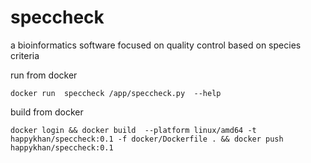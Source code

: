 # speccheck
a bioinformatics software focused on quality control based on species criteria


run from docker 
```
docker run  speccheck /app/speccheck.py  --help 
```


build from docker
```
docker login && docker build  --platform linux/amd64 -t happykhan/speccheck:0.1 -f docker/Dockerfile . && docker push happykhan/speccheck:0.1  
```